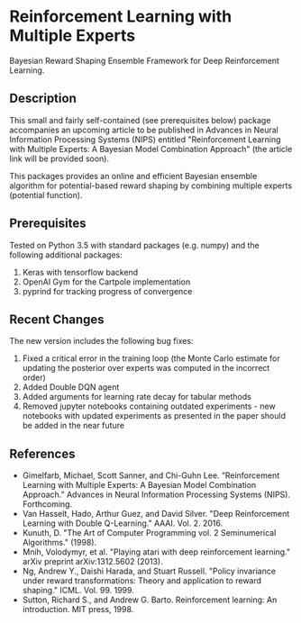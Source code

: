 # Reinforcement Learning with Multiple Experts

Bayesian Reward Shaping Ensemble Framework for Deep Reinforcement Learning. 

## Description

This small and fairly self-contained (see prerequisites below) package accompanies an upcoming article to be published in Advances in Neural Information Processing Systems (NIPS) entitled "Reinforcement Learning with Multiple Experts: A Bayesian Model Combination Approach" (the article link will be provided soon).

This packages provides an online and efficient Bayesian ensemble algorithm for potential-based reward shaping by combining multiple experts (potential function). 

## Prerequisites

Tested on Python 3.5 with standard packages (e.g. numpy) and the following additional packages:

1. Keras with tensorflow backend
2. OpenAI Gym for the Cartpole implementation
3. pyprind for tracking progress of convergence

## Recent Changes

The new version includes the following bug fixes:

1. Fixed a critical error in the training loop (the Monte Carlo estimate for updating the posterior over experts was computed in the incorrect order)
2. Added Double DQN agent
3. Added arguments for learning rate decay for tabular methods
4. Removed jupyter notebooks containing outdated experiments - new notebooks with updated experiments as presented in the paper should be added in the near future

## References

- Gimelfarb, Michael, Scott Sanner, and Chi-Guhn Lee. “Reinforcement Learning with Multiple Experts: A Bayesian Model Combination Approach.” Advances in Neural Information Processing Systems (NIPS). Forthcoming.
- Van Hasselt, Hado, Arthur Guez, and David Silver. "Deep Reinforcement Learning with Double Q-Learning." AAAI. Vol. 2. 2016.
- Kunuth, D. "The Art of Computer Programming vol. 2 Seminumerical Algorithms." (1998).
- Mnih, Volodymyr, et al. "Playing atari with deep reinforcement learning." arXiv preprint arXiv:1312.5602 (2013).
- Ng, Andrew Y., Daishi Harada, and Stuart Russell. "Policy invariance under reward transformations: Theory and application to reward shaping." ICML. Vol. 99. 1999.
- Sutton, Richard S., and Andrew G. Barto. Reinforcement learning: An introduction. MIT press, 1998.
